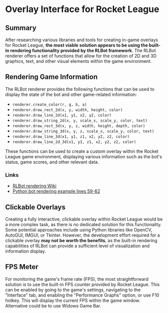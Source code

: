 # Overlay Interface for Rocket League

## Summary

After researching various libraries and tools for creating in-game overlays for Rocket League, **the most viable solution appears to be using the built-in rendering functionality provided by the RLBot framework**. The RLBot renderer offers a set of functions that allow for the creation of 2D and 3D graphics, text, and other visual elements within the game environment.

## Rendering Game Information

The RLBot renderer provides the following functions that can be used to display the state of the bot and other game-related information:

- `renderer.create_color(r, g, b, a)`
- `renderer.draw_rect_2d(x, y, width, height, color)`
- `renderer.draw_line_2d(x1, y1, x2, y2, color)`
- `renderer.draw_string_2d(x, y, scale_x, scale_y, color, text)`
- `renderer.draw_rect_3d(x, y, z, width, height, depth, color)`
- `renderer.draw_string_3d(x, y, z, scale_x, scale_y, color, text)`
- `renderer.draw_line_3d(x1, y1, z1, x2, y2, z2, color)`
- `renderer.draw_line_2d_3d(x1, y1, z1, x2, y2, z2, color)`

These functions can be used to create a custom overlay within the Rocket League game environment, displaying various information such as the bot's status, game scores, and other relevant data.

### Links

- [RLBot rendering Wiki](https://github.com/RLBot/RLBot/wiki/Rendering)
- [Python bot rendering example lines 59-62](https://github.com/RLBot/RLBotPythonExample/blob/master/src/bot.py)

## Clickable Overlays

Creating a fully interactive, clickable overlay within Rocket League would be a more complex task, as there is no dedicated solution for this functionality. Some potential approaches include using Python libraries like OpenCV, AutoGUI, IMGUI, or Tkinter. However, the development effort required for a clickable overlay **may not be worth the benefits**, as the built-in rendering capabilities of RLBot can provide a sufficient level of visualization and information display.

## FPS Meter

For monitoring the game's frame rate (FPS), the most straightforward solution is to use the built-in FPS counter provided by Rocket League. This can be enabled by going to the game's settings, navigating to the "Interface" tab, and enabling the "Performance Graphs" option, or use F10 hotkey. This will display the current FPS within the game window. Alternative could be to use Widows Game Bar.

